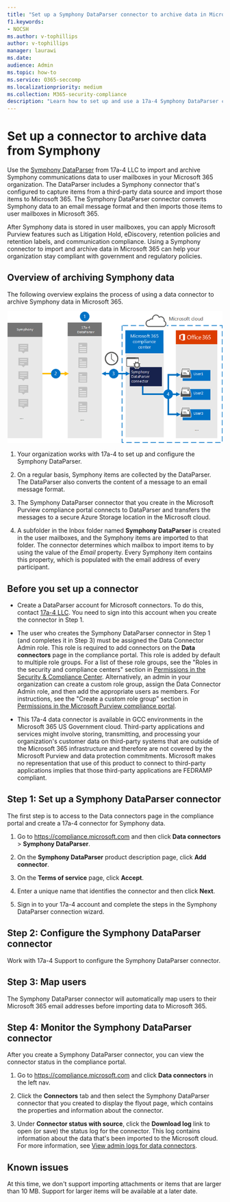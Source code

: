 ```yaml
---
title: "Set up a Symphony DataParser connector to archive data in Microsoft 365"
f1.keywords:
- NOCSH
ms.author: v-tophillips
author: v-tophillips
manager: laurawi
ms.date: 
audience: Admin
ms.topic: how-to
ms.service: O365-seccomp
ms.localizationpriority: medium
ms.collection: M365-security-compliance
description: "Learn how to set up and use a 17a-4 Symphony DataParser connector to import and archive Symphony data in Microsoft 365."
---
```


# Set up a connector to archive data from Symphony

Use the [Symphony DataParser](https://www.17a-4.com/Symphony-dataparser/) from 17a-4 LLC to import and archive Symphony communications data to user mailboxes in your Microsoft 365 organization. The DataParser includes a Symphony connector that's configured to capture items from a third-party data source and import those items to Microsoft 365. The Symphony DataParser connector converts Symphony data to an email message format and then imports those items to user mailboxes in Microsoft 365.

After Symphony data is stored in user mailboxes, you can apply Microsoft Purview features such as Litigation Hold, eDiscovery, retention policies and retention labels, and communication compliance. Using a Symphony connector to import and archive data in Microsoft 365 can help your organization stay compliant with government and regulatory policies.

## Overview of archiving Symphony data

The following overview explains the process of using a data connector to archive Symphony data in Microsoft 365.

![Archiving workflow for Symphony data from 17a-4.](../media/SymphonyDataParserConnectorWorkflow.png)

1. Your organization works with 17a-4 to set up and configure the Symphony DataParser.

2. On a regular basis, Symphony items are collected by the DataParser. The DataParser also converts the content of a message to an email message format.

3. The Symphony DataParser connector that you create in the Microsoft Purview compliance portal connects to DataParser and transfers the messages to a secure Azure Storage location in the Microsoft cloud.

4. A subfolder in the Inbox folder named **Symphony DataParser** is created in the user mailboxes, and the Symphony items are imported to that folder. The connector determines which mailbox to import items to by using the value of the *Email* property. Every Symphony item contains this property, which is populated with the email address of every participant.

## Before you set up a connector

- Create a DataParser account for Microsoft connectors. To do this, contact [17a-4 LLC](https://www.17a-4.com/contact/). You need to sign into this account when you create the connector in Step 1.

- The user who creates the Symphony DataParser connector in Step 1 (and completes it in Step 3) must be assigned the Data Connector Admin role. This role is required to add connectors on the **Data connectors** page in the compliance portal. This role is added by default to multiple role groups. For a list of these role groups, see the "Roles in the security and compliance centers" section in [Permissions in the Security & Compliance Center](../security/office-365-security/permissions-in-the-security-and-compliance-center.md#roles-in-the-security--compliance-center). Alternatively, an admin in your organization can create a custom role group, assign the Data Connector Admin role, and then add the appropriate users as members. For instructions, see the "Create a custom role group" section in [Permissions in the Microsoft Purview compliance portal](microsoft-365-compliance-center-permissions.md#create-a-custom-role-group).

- This 17a-4 data connector is available in GCC environments in the Microsoft 365 US Government cloud. Third-party applications and services might involve storing, transmitting, and processing your organization's customer data on third-party systems that are outside of the Microsoft 365 infrastructure and therefore are not covered by the Microsoft Purview and data protection commitments. Microsoft makes no representation that use of this product to connect to third-party applications implies that those third-party applications are FEDRAMP compliant.

## Step 1: Set up a Symphony DataParser connector

The first step is to access to the Data connectors page in the compliance portal and create a 17a-4 connector for Symphony data.

1. Go to <https://compliance.microsoft.com> and then click **Data connectors** > **Symphony DataParser**.

2. On the **Symphony DataParser** product description page, click **Add connector**.

3. On the **Terms of service** page, click **Accept**.

4. Enter a unique name that identifies the connector and then click **Next**.

5. Sign in to your 17a-4 account and complete the steps in the Symphony DataParser connection wizard.

## Step 2: Configure the Symphony DataParser connector

Work with 17a-4 Support to configure the Symphony DataParser connector.

## Step 3: Map users

The Symphony DataParser connector will automatically map users to their Microsoft 365 email addresses before importing data to Microsoft 365.

## Step 4: Monitor the Symphony DataParser connector

After you create a Symphony DataParser connector, you can view the connector status in the compliance portal.

1. Go to <https://compliance.microsoft.com> and click **Data connectors** in the left nav.

2. Click the **Connectors** tab and then select the Symphony DataParser connector that you created to display the flyout page, which contains the properties and information about the connector.

3. Under **Connector status with source**, click the **Download log** link to open (or save) the status log for the connector. This log contains information about the data that's been imported to the Microsoft cloud. For more information, see [View admin logs for data connectors](data-connector-admin-logs.md).

## Known issues

At this time, we don't support importing attachments or items that are larger than 10 MB. Support for larger items will be available at a later date.
